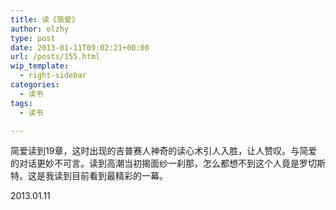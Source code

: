 ```yaml
---
title: 读《简爱》
author: olzhy
type: post
date: 2013-01-11T09:02:21+00:00
url: /posts/155.html
wip_template:
  - right-sidebar
categories:
  - 读书
tags:
  - 读书

---
```

简爱读到19章，这时出现的吉普赛人神奇的读心术引人入胜，让人赞叹。与简爱的对话更妙不可言。读到高潮当初揭面纱一刹那，怎么都想不到这个人竟是罗切斯特。这是我读到目前看到最精彩的一幕。

2013.01.11
